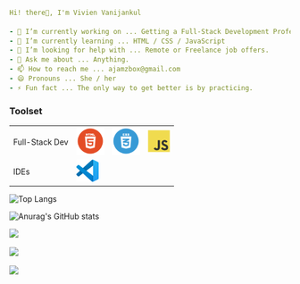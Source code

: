 ```yaml

Hi! there👋, I'm Vivien Vanijankul  

- 🔭 I’m currently working on ... Getting a Full-Stack Development Professional Certificate.
- 🌱 I’m currently learning ... HTML / CSS / JavaScript
- 🤔 I’m looking for help with ... Remote or Freelance job offers.
- 💬 Ask me about ... Anything.
- 📫 How to reach me ... ajamzbox@gmail.com
- 😄 Pronouns ... She / her
- ⚡ Fun fact ... The only way to get better is by practicing.

```

### Toolset

<table>
  <tr>
        <td>Full-Stack Dev</td>
        <td>
          <a href=""><img src="https://github.com/ajamzbox001/ajamzbox001/blob/0306b8676fd41f369252255f848856e9062cf73b/logo-2582748_1280.png" width="50" height="50"/></a>
        </td>
        <td>
          <a href=""><img src="https://github.com/ajamzbox001/ajamzbox001/blob/1d8f9b72eb5c7eacd5b4a6b89f538befbdb68060/logo-2582747_1280.png" width="50" height="50"/></a>
        </td>
        <td>
          <a href=""><img src="https://github.com/devicons/devicon/blob/v2.13.0/icons/javascript/javascript-original.svg" width="40" height="40"/></a>
        </td>
  </tr>
  <tr>
        <td>IDEs</td>
        <td>
            <a href=""><img src="https://github.com/devicons/devicon/blob/v2.13.0/icons/vscode/vscode-original.svg" width="40" height="40"/></a>
        </td>
  </tr>
</table>

![Top Langs](https://github-readme-stats.vercel.app/api/top-langs/?username=ajamzbox001&layout=compact&theme=dracula)

![Anurag's GitHub stats](https://github-readme-stats.vercel.app/api?username=ajamzbox001&show_icons=true&theme=dracula)

<img src="https://forthebadge.com/images/badges/built-with-love.png" />

![](https://komarev.com/ghpvc/?username=ajamzbox001&style=flat)

![](coding-the-matrix.gif)


